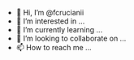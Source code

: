 - 👋 Hi, I’m @fcrucianii
- 👀 I’m interested in ...
- 🌱 I’m currently learning ...
- 💞️ I’m looking to collaborate on ...
- 📫 How to reach me ...

<!---
fcrucianii/fcrucianii is a ✨ special ✨ repository because its `README.md` (this file) appears on your GitHub profile.
You can click the Preview link to take a look at your changes.
--->
